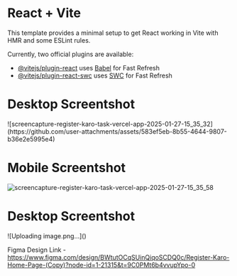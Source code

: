 # React + Vite

This template provides a minimal setup to get React working in Vite with HMR and some ESLint rules.

Currently, two official plugins are available:

- [@vitejs/plugin-react](https://github.com/vitejs/vite-plugin-react/blob/main/packages/plugin-react/README.md) uses [Babel](https://babeljs.io/) for Fast Refresh
- [@vitejs/plugin-react-swc](https://github.com/vitejs/vite-plugin-react-swc) uses [SWC](https://swc.rs/) for Fast Refresh




<h1> Desktop Screentshot </h1>
![screencapture-register-karo-task-vercel-app-2025-01-27-15_35_32](https://github.com/user-attachments/assets/583ef5eb-8b55-4644-9807-b36e2e5995e4)

<h1> Mobile Screentshot </h1>

![screencapture-register-karo-task-vercel-app-2025-01-27-15_35_58](https://github.com/user-attachments/assets/9cc6f0c0-db3c-4f58-a1c8-cbf9db8fe07b)


<h1> <h1> Desktop Screentshot </h1> </h1> 
![Uploading image.png…]()

Figma Design Link - https://www.figma.com/design/BWtutOCqSUinQiqoSCDQ0c/Register-Karo-Home-Page-(Copy)?node-id=1-21315&t=9C0PMt6b4vvupYpo-0
